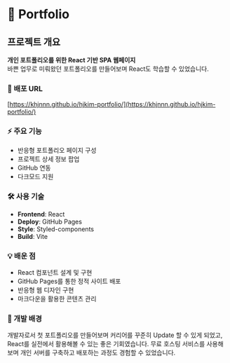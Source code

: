 # 💼 Portfolio

## 프로젝트 개요
**개인 포트폴리오를 위한 React 기반 SPA 웹페이지**  
바쁜 업무로 미뤄왔던 포트폴리오를 만들어보며 React도 학습할 수 있었습니다.

### 🔗 배포 URL
[https://khjnnn.github.io/hjkim-portfolio/](https://khjnnn.github.io/hjkim-portfolio/)

### ⚡ 주요 기능
- 반응형 포트폴리오 페이지 구성
- 프로젝트 상세 정보 팝업
- GitHub 연동
- 다크모드 지원

### 🛠 사용 기술
- **Frontend**: React
- **Deploy**: GitHub Pages
- **Style**: Styled-components
- **Build**: Vite

### 💡 배운 점
- React 컴포넌트 설계 및 구현
- GitHub Pages를 통한 정적 사이트 배포
- 반응형 웹 디자인 구현
- 마크다운을 활용한 콘텐츠 관리

### 🎯 개발 배경
개발자로서 첫 포트폴리오를 만들어보며 커리어를 꾸준히 Update 할 수 있게 되었고, 
React를 실전에서 활용해볼 수 있는 좋은 기회였습니다.
무료 호스팅 서비스를 사용해보며 개인 서버를 구축하고 배포하는 과정도 경험할 수 있었습니다.

